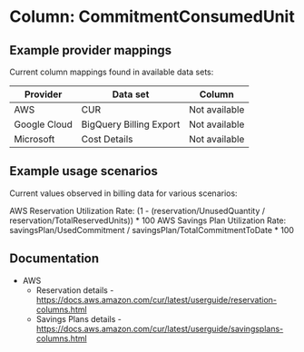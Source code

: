 # Column: CommitmentConsumedUnit

## Example provider mappings

Current column mappings found in available data sets:

| Provider | Data set | Column |
|----------|----------|--------|
| AWS | CUR | Not available |
| Google Cloud | BigQuery Billing Export | Not available |
| Microsoft | Cost Details | Not available |

## Example usage scenarios

Current values observed in billing data for various scenarios:

AWS Reservation Utilization Rate: (1 - (reservation/UnusedQuantity / reservation/TotalReservedUnits)) * 100
AWS Savings Plan Utilization Rate: savingsPlan/UsedCommitment / savingsPlan/TotalCommitmentToDate * 100

## Documentation
- AWS
  - Reservation details - https://docs.aws.amazon.com/cur/latest/userguide/reservation-columns.html
  - Savings Plans details - https://docs.aws.amazon.com/cur/latest/userguide/savingsplans-columns.html

